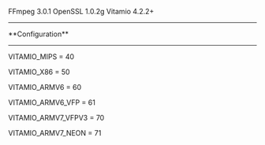 FFmpeg 3.0.1
OpenSSL 1.0.2g
Vitamio 4.2.2+

<hr>
**Configuration**
<hr>

VITAMIO_MIPS = 40

VITAMIO_X86 = 50

VITAMIO_ARMV6 = 60

VITAMIO_ARMV6_VFP = 61

VITAMIO_ARMV7_VFPV3 = 70

VITAMIO_ARMV7_NEON = 71
